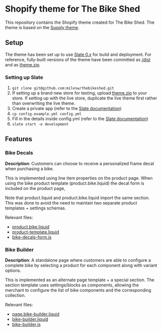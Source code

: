 # Shopify theme for The Bike Shed

This repository contains the Shopify theme created for The Bike Shed. The theme is based on the [Supply theme](https://themes.shopify.com/themes/supply/styles/blue).

## Setup

The theme has been set up to use [Slate 0.x](https://shopify.github.io/slate/) for build and deployment. For reference, fully-built versions of the theme have been committed as [/dist](https://github.com/milesw/thebikeshed/tree/master/dist) and as [theme.zip](https://github.com/milesw/thebikeshed/blob/master/upload/thebikeshed.zip).

### Setting up Slate

1. ```git clone git@github.com:milesw/thebikeshed.git```
2. If setting up a brand new store for testing, upload [theme.zip](https://github.com/milesw/thebikeshed/blob/master/upload/thebikeshed.zip) to your store. If setting up with the live store, duplicate the live theme first rather than overwriting the live theme.
3. Create a private app (refer to the [Slate documentation](https://shopify.github.io/slate/))
4. ```cp config.example.yml config.yml```
5. Fill in the details inside config.yml (refer to the [Slate documentation](https://shopify.github.io/slate/))
6. ```slate start -e development```

## Features

### Bike Decals

**Description**: Customers can choose to receive a personalized frame decal when purchasing a bike. 

This is implemented using line item properties on the product page. When using the bike product template (product.bike.liquid) the decal form is included on the product page,

Note that product.liquid and product.bike.liquid import the same section. This was done to avoid the need to maintain two separate product templates + settings schemas.

Relevant files:
- [product.bike.liquid](https://github.com/milesw/thebikeshed/blob/master/src/templates/product.bike.liquid)
- [product-template.liquid](https://github.com/milesw/thebikeshed/blob/master/src/sections/product-template.liquid#L182)
- [bike-decals-form.js](https://github.com/milesw/thebikeshed/blob/master/src/scripts/components/bike-decal-form.js)

### Bike Builder

**Description**: A standalone page where customers are able to configure a complete bike by selecting a product for each component along with variant options. 

This is implemented as an alternate page template + a special section. The section template uses settings/blocks as components, allowing the merchant to configure the list of bike components and the corresponding collection.

Relevant files:
- [page.bike-builder.liquid](https://github.com/milesw/thebikeshed/blob/master/src/templates/page.bike-builder.liquid)
- [bike-builder.liquid](https://github.com/milesw/thebikeshed/blob/master/src/sections/bike-builder.liquid)
- [bike-builder.js](https://github.com/milesw/thebikeshed/blob/master/src/scripts/components/bike-builder.js)
